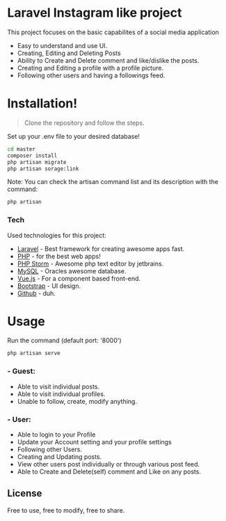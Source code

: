 # Laravel Instagram like project
This project focuses on the basic capabilites of a social media application
  - Easy to understand and use UI.
  - Creating, Editing and Deleting Posts
  - Ability to Create and Delete comment and like/dislike the posts.
  - Creating and Editing a profile with a profile picture.
  - Following other users and having a followings feed.

# Installation!

> Clone the repository and follow the steps.

Set up your .env file to your desired database!
```sh
cd master
composer install
php artisan migrate
php artisan sorage:link
```
Note: You can check the artisan command list and its description with the command:
```sh
php artisan
```

### Tech

Used technologies for this project:

* [Laravel] - Best framework for creating awesome apps fast.
* [PHP] - for the best web apps!
* [PHP Storm] - Awesome php text editor by jetbrains.
* [MySQL] - Oracles awesome database.
* [Vue.js] - For a component based front-end.
* [Bootstrap] - UI design.
* [Github] - duh.

# Usage
Run the command (default port: '8000')
```sh
php artisan serve
```

### - Guest:
- Able to visit individual posts.
- Able to visit individual profiles.
- Unable to follow, create, modify anything.

### - User:
- Able to login to your Profile
- Update your Account setting and your profile settings
- Following other Users.
- Creating and Updating posts.
- View other users post individually or through various post feed.
- Able to Create and Delete(self) comment and Like on any posts.


License
----
Free to use, free to modify, free to share.

[//]: # (These are reference links used in the body of this note and get stripped out when the markdown processor does its job. There is no need to format nicely because it shouldn't be seen. Thanks SO - http://stackoverflow.com/questions/4823468/store-comments-in-markdown-syntax)


   [MySQL]: <https://www.mysql.com/>
   [Github]: <https://github.com/>
   [Bootstrap]: <https://getbootstrap.com/>
   [jQuery]: <http://jquery.com>
   [Laravel]: <https://laravel.com/>
   [Php]: <https://www.php.net/>
   [PHP storm]: <https://www.jetbrains.com/phpstorm/>
   [Vue.js]: <https://vuejs.org/>
